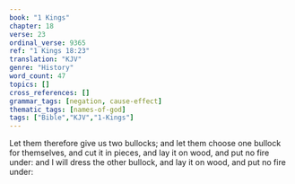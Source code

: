 ```yaml
---
book: "1 Kings"
chapter: 18
verse: 23
ordinal_verse: 9365
ref: "1 Kings 18:23"
translation: "KJV"
genre: "History"
word_count: 47
topics: []
cross_references: []
grammar_tags: [negation, cause-effect]
thematic_tags: [names-of-god]
tags: ["Bible","KJV","1-Kings"]
---
```

Let them therefore give us two bullocks; and let them choose one bullock for themselves, and cut it in pieces, and lay it on wood, and put no fire under: and I will dress the other bullock, and lay it on wood, and put no fire under:
